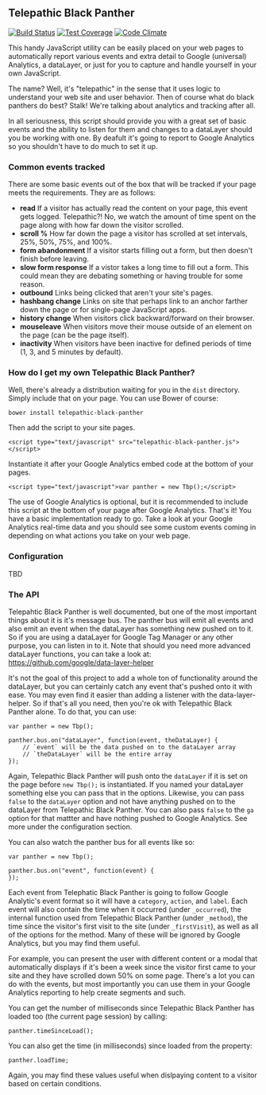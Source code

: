 Telepathic Black Panther
---------

[![Build Status](https://travis-ci.org/tmaiaroto/telepathic-black-panther.svg?branch=master)](https://travis-ci.org/tmaiaroto/telepathic-black-panther) [![Test Coverage](https://codeclimate.com/github/tmaiaroto/telepathic-black-panther/badges/coverage.svg)](https://codeclimate.com/github/tmaiaroto/telepathic-black-panther) [![Code Climate](https://codeclimate.com/github/tmaiaroto/telepathic-black-panther/badges/gpa.svg)](https://codeclimate.com/github/tmaiaroto/telepathic-black-panther)

This handy JavaScript utility can be easily placed on your web pages to automatically report various events and extra detail to Google (universal) Analytics, 
a dataLayer, or just for you to capture and handle yourself in your own JavaScript. 

The name? Well, it's "telepathic" in the sense that it uses logic to understand your web site and user behavior. Then of course what do black panthers do best? 
Stalk! We're talking about analytics and tracking after all.

In all seriousness, this script should provide you with a great set of basic events and the ability to listen for them and changes to a dataLayer should you 
be working with one. By deafult it's going to report to Google Analytics so you shouldn't have to do much to set it up.

### Common events tracked

There are some basic events out of the box that will be tracked if your page meets the requirements. They are as follows:

* **read** If a visitor has actually read the content on your page, this event gets logged. Telepathic?! No, we watch the amount of time spent 
on the page along with how far down the visitor scrolled.
* **scroll %** How far down the page a visitor has scrolled at set intervals, 25%, 50%, 75%, and 100%.
* **form abandonment** If a visitor starts filling out a form, but then doesn't finish before leaving.
* **slow form response** If a vistor takes a long time to fill out a form. This could mean they are debating something or having trouble for some reason.
* **outbound** Links being clicked that aren't your site's pages.
* **hashbang change** Links on site that perhaps link to an anchor farther down the page or for single-page JavaScript apps.
* **history change** When visitors click backward/forward on their browser.
* **mouseleave** When visitors move their mouse outside of an element on the page (can be the page itself).
* **inactivity** When visitors have been inactive for defined periods of time (1, 3, and 5 minutes by default).


### How do I get my own Telepathic Black Panther?

Well, there's already a distribution waiting for you in the ```dist``` directory. Simply include that on your page. You can use Bower of course:

```bower install telepathic-black-panther```

Then add the script to your site pages.

```<script type="text/javascript" src="telepathic-black-panther.js"></script>```

Instantiate it after your Google Analytics embed code at the bottom of your pages.

```<script type="text/javascript">var panther = new Tbp();</script>```

The use of Google Analytics is optional, but it is recommended to include this script at the bottom of your page after Google Analytics. 
That's it! You have a basic implementation ready to go. Take a look at your Google Analytics real-time data and you should see some custom events 
coming in depending on what actions you take on your web page.

### Configuration

TBD

### The API

Telepahtic Black Panther is well documented, but one of the most important things about it is it's message bus. The panther bus will emit all 
events and also emit an event when the dataLayer has something new pushed on to it. So if you are using a dataLayer for Google Tag Manager or 
any other purpose, you can listen in to it. Note that should you need more advanced dataLayer functions, you can take a look at: 
https://github.com/google/data-layer-helper

It's not the goal of this project to add a whole ton of functionality around the dataLayer, but you can certainly catch any event that's pushed 
onto it with ease. You may even find it easier than adding a listener with the data-layer-helper. So if that's all you need, then you're ok 
with Telepathic Black Panther alone. To do that, you can use:

```
var panther = new Tbp();

panther.bus.on("dataLayer", function(event, theDataLayer) {
	// `event` will be the data pushed on to the dataLayer array    
	// `theDataLayer` will be the entire array    
});
```

Again, Telepathic Black Panther will push onto the ```dataLayer``` if it is set on the page before ```new Tbp();``` is instantiated. If you named 
your dataLayer something else you can pass that in the options. Likewise, you can pass ```false``` to the ```dataLayer``` option and not have anything 
pushed on to the dataLayer from Telepathic Black Panther. You can also pass ```false``` to the ```ga``` option for that mattter and have nothing pushed 
to Google Analytics. See more under the configuration section.

You can also watch the panther bus for all events like so:

```
var panther = new Tbp();

panther.bus.on("event", function(event) {
});
```

Each event from Telephatic Black Panther is going to follow Google Analytic's event format so it will have a ```category```, ```action```, and ```label```. 
Each event will also contain the time when it occurred (under ```_occurred```), the internal function used from Telepathic Black Panther (under ```_method```), 
the time since the visitor's first visit to the site (under ```_firstVisit```), as well as all of the options for the method. Many of these will be ignored 
by Google Analytics, but you may find them useful.

For example, you can present the user with different content or a modal that automatically displays if it's been a week since the visitor first came to your site 
and they have scrolled down 50% on some page. There's a lot you can do with the events, but most importantly you can use them in your Google Analytics reporting 
to help create segments and such.

You can get the number of milliseconds since Telepathic Black Panther has loaded too (the current page session) by calling: 

```
panther.timeSinceLoad();
```

You can also get the time (in milliseconds) since loaded from the property: 

```
panther.loadTime;
```

Again, you may find these values useful when dislpaying content to a visitor based on certain conditions.

